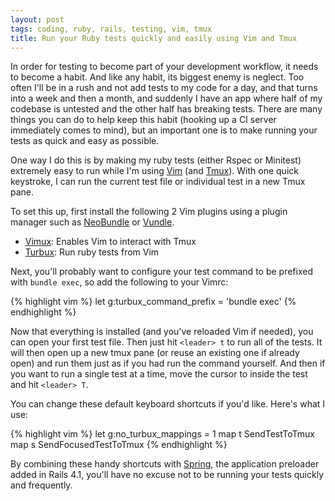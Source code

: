 ```yaml
---
layout: post
tags: coding, ruby, rails, testing, vim, tmux
title: Run your Ruby tests quickly and easily using Vim and Tmux
---
```


In order for testing to become part of your development workflow, it needs to become a habit. And like any habit, its biggest enemy is neglect. Too often I'll be in a rush and not add tests to my code for a day, and that turns into a week and then a month, and suddenly I have an app where half of my codebase is untested and the other half has breaking tests. There are many things you can do to help keep this habit (hooking up a CI server immediately comes to mind), but an important one is to make running your tests as quick and easy as possible.

One way I do this is by making my ruby tests (either Rspec or Minitest) extremely easy to run while I'm using [Vim](http://www.vim.org) (and [Tmux](https://tmux.github.io)). With one quick keystroke, I can run the current test file or individual test in a new Tmux pane.

<!-- more -->

To set this up, first install the following 2 Vim plugins using a plugin manager such as [NeoBundle](https://github.com/Shougo/neobundle.vim) or [Vundle](https://github.com/VundleVim/Vundle.vim).

* [Vimux](https://github.com/benmills/vimux): Enables Vim to interact with Tmux
* [Turbux](https://github.com/jgdavey/vim-turbux): Run ruby tests from Vim

Next, you'll probably want to configure your test command to be prefixed with `bundle exec`, so add the following to your Vimrc:

{% highlight vim %}
let g:turbux_command_prefix = 'bundle exec'
{% endhighlight %}

Now that everything is installed (and you've reloaded Vim if needed), you can open your first test file. Then just hit `<leader> t` to run all of the tests. It will then open up a new tmux pane (or reuse an existing one if already open) and run them just as if you had run the command yourself. And then if you want to run a single test at a time, move the cursor to inside the test and hit `<leader> T`.

You can change these default keyboard shortcuts if you'd like. Here's what I use:

{% highlight vim %}
let g:no_turbux_mappings = 1
map <leader>t <Plug>SendTestToTmux
map <leader>s <Plug>SendFocusedTestToTmux
{% endhighlight %}

By combining these handy shortcuts with [Spring](http://guides.rubyonrails.org/4_1_release_notes.html#spring-application-preloader), the application preloader added in Rails 4.1, you'll have no excuse not to be running your tests quickly and frequently.
